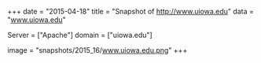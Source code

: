 
+++
date = "2015-04-18"
title = "Snapshot of http://www.uiowa.edu"
data = "www.uiowa.edu"

Server = ["Apache"]
domain = ["uiowa.edu"]

  image = "snapshots/2015_16/www.uiowa.edu.png"
+++
#
